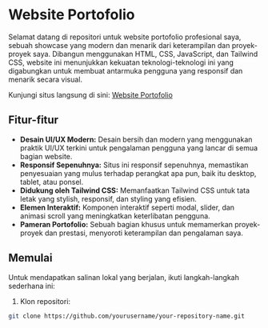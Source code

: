 # Website Portofolio

Selamat datang di repositori untuk website portofolio profesional saya, sebuah showcase yang modern dan menarik dari keterampilan dan proyek-proyek saya. Dibangun menggunakan HTML, CSS, JavaScript, dan Tailwind CSS, website ini menunjukkan kekuatan teknologi-teknologi ini yang digabungkan untuk membuat antarmuka pengguna yang responsif dan menarik secara visual.

Kunjungi situs langsung di sini: [Website Portofolio](https://portfolio-tailwind-css-sand.vercel.app/)

## Fitur-fitur

- **Desain UI/UX Modern:** Desain bersih dan modern yang menggunakan praktik UI/UX terkini untuk pengalaman pengguna yang lancar di semua bagian website.
- **Responsif Sepenuhnya:** Situs ini responsif sepenuhnya, memastikan penyesuaian yang mulus terhadap perangkat apa pun, baik itu desktop, tablet, atau ponsel.
- **Didukung oleh Tailwind CSS:** Memanfaatkan Tailwind CSS untuk tata letak yang stylish, responsif, dan styling yang efisien.
- **Elemen Interaktif:** Komponen interaktif seperti modal, slider, dan animasi scroll yang meningkatkan keterlibatan pengguna.
- **Pameran Portofolio:** Sebuah bagian khusus untuk memamerkan proyek-proyek dan prestasi, menyoroti keterampilan dan pengalaman saya.

## Memulai

Untuk mendapatkan salinan lokal yang berjalan, ikuti langkah-langkah sederhana ini:

1. Klon repositori:

```bash
git clone https://github.com/yourusername/your-repository-name.git
